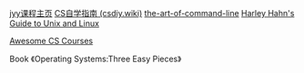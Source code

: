 [jyy课程主页](https://jyywiki.cn/OS/2024/)
[CS自学指南 (csdiy.wiki)](https://csdiy.wiki/)
[the-art-of-command-line](https://github.com/jlevy/the-art-of-command-line/blob/master/README-zh.md)
[Harley Hahn's Guide to Unix and Linux](https://www.harley.com/unix-book/book/chapters/home.html)

[Awesome CS Courses](https://github.com/prakhar1989/awesome-courses)


Book
《Operating Systems:Three Easy Pieces》